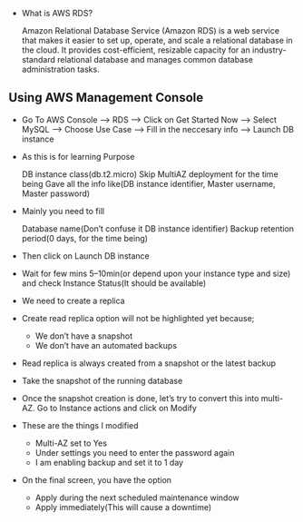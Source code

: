 * What is AWS RDS?

    Amazon Relational Database Service (Amazon RDS) is a web service that makes it easier to set up, operate, and scale a relational database in the cloud. It provides cost-efficient, resizable capacity for an industry-standard relational database and manages common database administration tasks.

## Using AWS Management Console

* Go To AWS Console --> RDS --> Click on Get Started Now --> Select MySQL --> Choose Use Case -->  Fill in the neccesary info --> Launch DB instance

* As this is for learning Purpose

    DB instance class(db.t2.micro)
    Skip MultiAZ deployment for the time being
    Gave all the info like(DB instance identifier, Master username, Master password)

* Mainly you need to fill

    Database name(Don’t confuse it DB instance identifier)
    Backup retention period(0 days, for the time being)

* Then click on Launch DB instance

* Wait for few mins 5–10min(or depend upon your instance type and size) and check Instance Status(It should be available)

* We need to create a replica

* Create read replica option will not be highlighted yet because;

    * We don’t have a snapshot
    * We don’t have an automated backups

* Read replica is always created from a snapshot or the latest backup

* Take the snapshot of the running database

* Once the snapshot creation is done, let’s try to convert this into multi-AZ. Go to Instance actions and click on Modify

* These are the things I modified

    * Multi-AZ set to Yes
    * Under settings you need to enter the password again
    * I am enabling backup and set it to 1 day

* On the final screen, you have the option

    * Apply during the next scheduled maintenance window
    * Apply immediately(This will cause a downtime)

